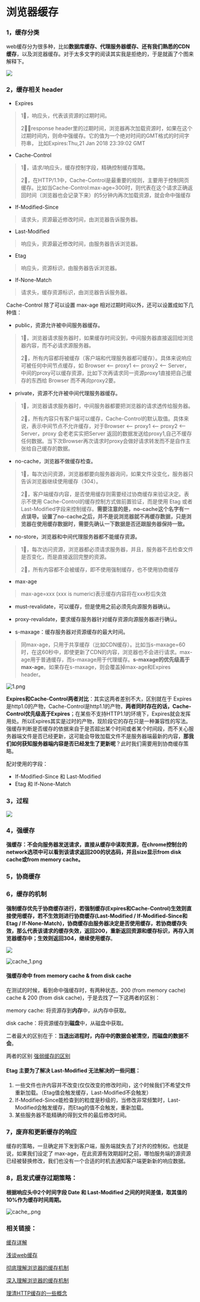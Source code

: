 # 浏览器缓存

### 1，缓存分类

web缓存分为很多种，比如**数据库缓存、代理服务器缓存、还有我们熟悉的CDN缓存**，以及浏览器缓存。对于太多文字的阅读其实我是拒绝的，于是就画了个图来解释下。

![](https://segmentfault.com/img/bVJjuf?w=554&h=125)







### 2，缓存相关 header

- Expires

> 1⃣️，响应头，代表该资源的过期时间。
>
> 2⃣️，response header里的过期时间，浏览器再次加载资源时，如果在这个过期时间内，则命中强缓存。它的值为一个绝对时间的GMT格式的时间字符串， 比如Expires:Thu,21 Jan 2018 23:39:02 GMT



- Cache-Control

> 1⃣️，请求/响应头，缓存控制字段，精确控制缓存策略。
>
> 2⃣️，在HTTP/1.1中，Cache-Control是最重要的规则，主要用于控制网页缓存。比如当Cache-Control:max-age=300时，则代表在这个请求正确返回时间（浏览器也会记录下来）的5分钟内再次加载资源，就会命中强缓存



* If-Modified-Since

> 请求头，资源最近修改时间，由浏览器告诉服务器。



- Last-Modified

> 响应头，资源最近修改时间，由服务器告诉浏览器。



- Etag

> 响应头，资源标识，由服务器告诉浏览器。



- If-None-Match

> 请求头，缓存资源标识，由浏览器告诉服务器。



Cache-Control 除了可以设置 max-age 相对过期时间以外，还可以设置成如下几种值：

- public，资源允许被中间服务器缓存。

> 1⃣️，浏览器请求服务器时，如果缓存时间没到，中间服务器直接返回给浏览器内容，而不必请求源服务器。
>
> 2⃣️，所有内容都将被缓存（客户端和代理服务器都可缓存）。具体来说响应可被任何中间节点缓存，如 Browser <-- proxy1 <--  proxy2 <-- Server，中间的proxy可以缓存资源，比如下次再请求同一资源proxy1直接把自己缓存的东西给 Browser 而不再向proxy2要。



- private，资源不允许被中间代理服务器缓存。

> 1⃣️，浏览器请求服务器时，中间服务器都要把浏览器的请求透传给服务器。
>
> 2⃣️，所有内容只有客户端可以缓存，Cache-Control的默认取值。具体来说，表示中间节点不允许缓存，对于Browser <-- proxy1 <--  proxy2 <-- Server，proxy 会老老实实把Server 返回的数据发送给proxy1,自己不缓存任何数据。当下次Browser再次请求时proxy会做好请求转发而不是自作主张给自己缓存的数据。



- no-cache，浏览器不做缓存检查。

> 1⃣️，每次访问资源，浏览器都要向服务器询问，如果文件没变化，服务器只告诉浏览器继续使用缓存（304）。
>
> 2⃣️，客户端缓存内容，是否使用缓存则需要经过协商缓存来验证决定。表示不使用 Cache-Control的缓存控制方式做前置验证，而是使用 Etag 或者Last-Modified字段来控制缓存。**需要注意的是，no-cache这个名字有一点误导。设置了no-cache之后，并不是说浏览器就不再缓存数据，只是浏览器在使用缓存数据时，需要先确认一下数据是否还跟服务器保持一致。**



- no-store，浏览器和中间代理服务器都不能缓存资源。

> 1⃣️，每次访问资源，浏览器都必须请求服务器，并且，服务器不去检查文件是否变化，而是直接返回完整的资源。
>
> 2⃣️，所有内容都不会被缓存，即不使用强制缓存，也不使用协商缓存



* max-age

> max-age=xxx (xxx is numeric)表示缓存内容将在xxx秒后失效



- must-revalidate，可以缓存，但是使用之前必须先向源服务器确认。



- proxy-revalidate，要求缓存服务器针对缓存资源向源服务器进行确认。



- s-maxage：缓存服务器对资源缓存的最大时间。

> 同max-age，只用于共享缓存（比如CDN缓存）。比如当s-maxage=60时，在这60秒中，即使更新了CDN的内容，浏览器也不会进行请求。max-age用于普通缓存，而s-maxage用于代理缓存。**s-maxage的优先级高于max-age**。如果存在s-maxage，则会覆盖掉max-age和Expires header。



![1.png](https://upload-images.jianshu.io/upload_images/1505342-91c5fa2eeacccdb7.png?imageMogr2/auto-orient/strip%7CimageView2/2/w/1240)





**Expires和Cache-Control两者对比**：其实这两者差别不大，区别就在于 Expires 是http1.0的产物，Cache-Control是http1.1的产物，**两者同时存在的话，Cache-Control优先级高于Expires**；在某些不支持HTTP1.1的环境下，Expires就会发挥用处。所以Expires其实是过时的产物，现阶段它的存在只是一种兼容性的写法。
强缓存判断是否缓存的依据来自于是否超出某个时间或者某个时间段，而不关心服务器端文件是否已经更新，这可能会导致加载文件不是服务器端最新的内容，**那我们如何获知服务器端内容是否已经发生了更新呢**？此时我们需要用到协商缓存策略。



配对使用的字段：

- If-Modified-Since 和 Last-Modified
- Etag 和 If-None-Match





### 3，过程

![](https://user-gold-cdn.xitu.io/2018/1/27/16137f262e0adf18?imageView2/0/w/1280/h/960/format/webp/ignore-error/1)



### 4，强缓存

**强缓存：不会向服务器发送请求，直接从缓存中读取资源，在chrome控制台的network选项中可以看到该请求返回200的状态码，并且size显示from disk cache或from memory cache。**



### 5，协商缓存





### 6，缓存的机制

**强制缓存优先于协商缓存进行，若强制缓存(Expires和Cache-Control)生效则直接使用缓存，若不生效则进行协商缓存(Last-Modified / If-Modified-Since和Etag / If-None-Match)，协商缓存由服务器决定是否使用缓存，若协商缓存失效，那么代表该请求的缓存失效，返回200，重新返回资源和缓存标识，再存入浏览器缓存中；生效则返回304，继续使用缓存**。

![](https://upload-images.jianshu.io/upload_images/1505342-0be23287dd9fd826.png?imageMogr2/auto-orient/strip%7CimageView2/2/w/1240)



![cache_1.png](https://upload-images.jianshu.io/upload_images/1505342-1c4e609786c8e7ef.png?imageMogr2/auto-orient/strip%7CimageView2/2/w/1240)







#### 强缓存命中 from memory cache & from disk cache

在测试的时候，看到命中强缓存时，有两种状态，200 (from memory cache) cache & 200 (from disk cache)，于是去找了一下这两者的区别：

memory cache: 将资源存到**内存**中，从内存中获取。

disk cache：将资源缓存到**磁盘**中，从磁盘中获取。

二者最大的区别在于：**当退出进程时，内存中的数据会被清空，而磁盘的数据不会**。



两者的区别 [强弱缓存的区别](https://blog.csdn.net/baidu_38742725/article/details/77181078)





#### Etag 主要为了解决 Last-Modified 无法解决的一些问题：

1. 一些文件也许内容并不改变(仅仅改变的修改时间)，这个时候我们不希望文件重新加载。（Etag值会触发缓存，Last-Modified不会触发）
2. If-Modified-Since能检查到的粒度是秒级的，当修改非常频繁时，Last-Modified会触发缓存，而Etag的值不会触发，重新加载。
3. 某些服务器不能精确的得到文件的最后修改时间。



### 7，废弃和更新缓存的响应

缓存的策略，一旦确定并下发到客户端，服务端就失去了对齐的控制权。也就是说，如果我们设定了 max-age，在此资源有效期超时之前，哪怕服务端的源资源已经被替换修改，我们也没有一个合适的时机去通知客户端更新新的响应数据。







### 8，启发式缓存过期策略：

**根据响应头中2个时间字段 Date 和 Last-Modified 之间的时间差值，取其值的10%作为缓存时间周期。**



![cache_.png](https://upload-images.jianshu.io/upload_images/1505342-3d3fedf68d83acd9.png?imageMogr2/auto-orient/strip%7CimageView2/2/w/1240)



### 相关链接：

[缓存详解](https://link.juejin.im/?target=https%3A%2F%2Fjuejin.im%2Fpost%2F5a6c87c46fb9a01ca560b4d7)

[浅谈web缓存](https://link.juejin.im/?target=http%3A%2F%2Fwww.alloyteam.com%2F2016%2F03%2Fdiscussion-on-web-caching%2F)

[彻底理解浏览器的缓存机制](https://link.juejin.im/?target=https%3A%2F%2Fmp.weixin.qq.com%2Fs%3F__biz%3DMjM5MTA1MjAxMQ%3D%3D%26mid%3D2651228395%26idx%3D1%26sn%3Ddcf7e3bd518f1e189ce17eaed94c27bb%26chksm%3Dbd49516f8a3ed879221bf28bf68ac00c4733a6048c54ea90e75a9e2315a262c2d66fb29a4a34%26mpshare%3D1%26scene%3D1%26srcid%3D0419jU32MPcOkcBWJJVdgj2J%23rd)

[深入理解浏览器的缓存机制](https://juejin.im/post/5b014aa66fb9a07ac23b04c8)

[理清HTTP缓存的一些概念](http://caibaojian.com/http-cache-code.html)